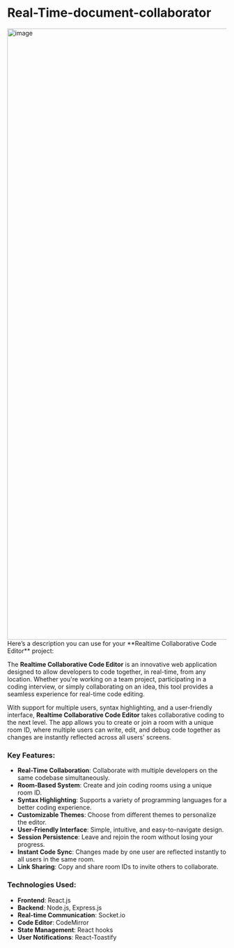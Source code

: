 # Real-Time-document-collaborator
<img width="1402" alt="image" src="https://github.com/user-attachments/assets/e0c91bc8-c1c3-4e10-9fad-b20ec3face56" />
Here’s a description you can use for your **Realtime Collaborative Code Editor** project:


The **Realtime Collaborative Code Editor** is an innovative web application designed to allow developers to code together, in real-time, from any location. Whether you're working on a team project, participating in a coding interview, or simply collaborating on an idea, this tool provides a seamless experience for real-time code editing.

With support for multiple users, syntax highlighting, and a user-friendly interface, **Realtime Collaborative Code Editor** takes collaborative coding to the next level. The app allows you to create or join a room with a unique room ID, where multiple users can write, edit, and debug code together as changes are instantly reflected across all users' screens.

### Key Features:
- **Real-Time Collaboration**: Collaborate with multiple developers on the same codebase simultaneously.
- **Room-Based System**: Create and join coding rooms using a unique room ID.
- **Syntax Highlighting**: Supports a variety of programming languages for a better coding experience.
- **Customizable Themes**: Choose from different themes to personalize the editor.
- **User-Friendly Interface**: Simple, intuitive, and easy-to-navigate design.
- **Session Persistence**: Leave and rejoin the room without losing your progress.
- **Instant Code Sync**: Changes made by one user are reflected instantly to all users in the same room.
- **Link Sharing**: Copy and share room IDs to invite others to collaborate.

### Technologies Used:
- **Frontend**: React.js
- **Backend**: Node.js, Express.js
- **Real-time Communication**: Socket.io
- **Code Editor**: CodeMirror
- **State Management**: React hooks
- **User Notifications**: React-Toastify
